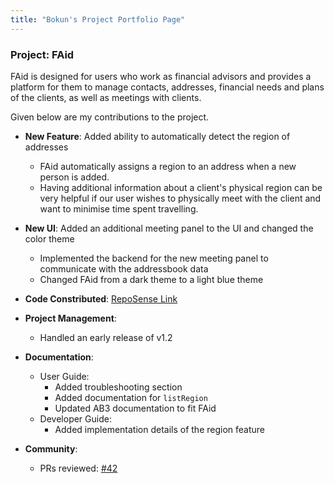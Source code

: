 ```yaml
---
title: "Bokun's Project Portfolio Page"
---
```


### Project: FAid

FAid is designed for users who work as financial advisors and provides a platform for them to manage contacts, addresses, financial needs and plans of the clients, as well as meetings with clients.

Given below are my contributions to the project.

* **New Feature**: Added ability to automatically detect the region of addresses
    * FAid automatically assigns a region to an address when a new person is added.
    * Having additional information about a client's physical region can be very helpful if our user wishes to physically meet with the client and want to minimise time spent travelling.
* **New UI**: Added an additional meeting panel to the UI and changed the color theme
    * Implemented the backend for the new meeting panel to communicate with the addressbook data
    * Changed FAid from a dark theme to a light blue theme

* **Code Constributed**: [RepoSense Link](https://nus-cs2103-ay2223s2.github.io/tp-dashboard/?search=W12-3&sort=groupTitle&sortWithin=title&timeframe=commit&mergegroup=&groupSelect=groupByRepos&breakdown=true&checkedFileTypes=docs~functional-code~test-code~other&since=2023-02-17&tabOpen=true&tabType=authorship&tabAuthor=bokung&tabRepo=AY2223S2-CS2103T-W12-3%2Ftp%5Bmaster%5D&authorshipIsMergeGroup=false&authorshipFileTypes=docs~functional-code~test-code&authorshipIsBinaryFileTypeChecked=false&authorshipIsIgnoredFilesChecked=false)

* **Project Management**:
    * Handled an early release of v1.2

* **Documentation**:
    * User Guide:
        * Added troubleshooting section
        * Added documentation for `listRegion`
        * Updated AB3 documentation to fit FAid
    * Developer Guide:
        * Added implementation details of the region feature

* **Community**:
    * PRs reviewed: [#42](https://github.com/AY2223S2-CS2103T-W12-3/tp/pull/42)